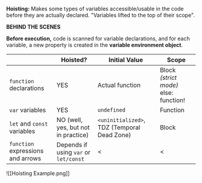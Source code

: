 **Hoisting:** Makes some types of variables accessible/usable in the code before they are actually declared. "Variables lifted to the top of their scope".

**BEHIND THE SCENES**

**Before execution,** code is scanned for variable declarations, and for each variable, a new property is created in the **variable environment object**.

|                                   | Hoisted?                              | Initial Value                               | Scope                                 |
| --------------------------------- | ------------------------------------- | ------------------------------------------- | ------------------------------------- |
| `function` declarations           | YES                                   | Actual function                             | Block *(strict mode)* else: function! |
| `var` variables                   | YES                                   | `undefined`                                 | Function                              |
| `let` and `const` variables       | NO (well, yes, but not in practice)   | `<uninitialized>`, TDZ (Temporal Dead Zone) | Block                                 |
| `function` expressions and arrows | Depends if using `var` or `let/const` | <                                           | <                                     |
![[Hoisting Example.png]]